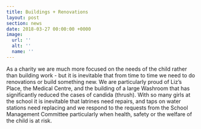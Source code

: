 ```yaml
---
title: Buildings + Renovations
layout: post
section: news
date: 2018-03-27 00:00:00 +0000
image:
  url: ''
  alt: ''
  name: ''
---
```

As a charity we are much more focused on the needs of the child rather than building work - but it is inevitable that from time to time we need to do renovations or build something new. We are particularly proud of Liz’s Place, the Medical Centre, and the building of a large Washroom that has significantly reduced the cases of candida (thrush). With so many girls at the school it is inevitable that latrines need repairs, and taps on water stations need replacing and we respond to the requests from the School Management Committee particularly when health, safety or the welfare of the child is at risk.